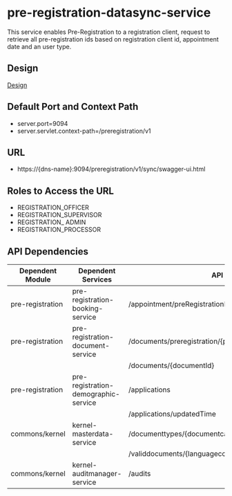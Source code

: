 # pre-registration-datasync-service

This service enables Pre-Registration to a registration client, request to retrieve all pre-registration ids based on registration client id, appointment date and an user type.

 

## Design

[Design](https://github.com/mosip/pre-registration/blob/master/design/pre-registration/pre-registration-data-sync-service.md)

 

## Default Port and Context Path

  * server.port=9094
  * server.servlet.context-path=/preregistration/v1



## URL

* https://{dns-name}:9094/preregistration/v1/sync/swagger-ui.html
 

## Roles to Access the URL

* REGISTRATION_OFFICER
* REGISTRATION_SUPERVISOR
* REGISTRATION_ ADMIN
* REGISTRATION_PROCESSOR


## API Dependencies


|Dependent Module |  Dependent Services  | API |
| ------------- | ------------- | ------------- |
| pre-registration  | pre-registration-booking-service | /appointment/preRegistrationId/{registrationCenterId} |
| pre-registration | pre-registration-document-service | /documents/preregistration/{preRegistrationId}|
| |  | /documents/{documentId}|
| pre-registration  | pre-registration-demographic-service  |  /applications  |
| |  |  /applications/updatedTime |
| commons/kernel  | kernel-masterdata-service  | /documenttypes/{documentcategorycode}/{langcode}|
|  | | /validdocuments/{languagecode} |
| commons/kernel | kernel-auditmanager-service | /audits |
